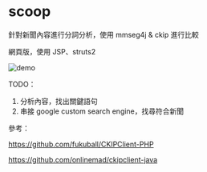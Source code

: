 scoop
=====

針對新聞內容進行分詞分析，使用 mmseg4j & ckip 進行比較

網頁版，使用 JSP、struts2

![demo](https://dl.dropboxusercontent.com/u/3295432/git/%E8%9E%A2%E5%B9%95%E6%88%AA%E5%9C%96%202014-11-13%2018.14.37.png)

TODO：
1. 分析內容，找出關鍵語句
2. 串接 google custom search engine，找尋符合新聞


參考：

https://github.com/fukuball/CKIPClient-PHP

https://github.com/onlinemad/ckipclient-java
